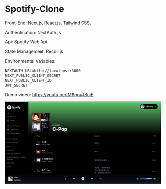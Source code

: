 # Spotify-Clone

Front-End: Next.js, React.js, Tailwind CSS, 

Authentication: NextAuth.js

Api: Spotify Web Api

State Management: Recoil.js

Environmental Variables:

```
NEXTAUTH_URL=http://localhost:3000
NEXT_PUBLIC_CLIENT_SECRET
NEXT_PUBLIC_CLIENT_ID
JWT_SECRET
```


Demo video: https://youtu.be/tM8pquJBciE

![screenshot](./spotify-clone.png)